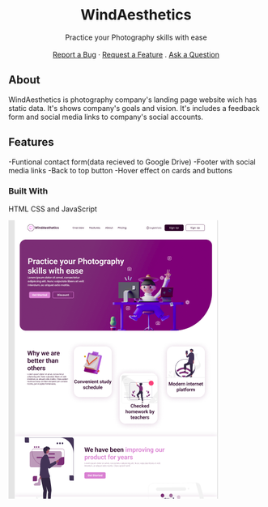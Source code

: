 <h1 align="center">WindAesthetics</h1>


<div align="center">
  Practice your Photography skills with ease
  <br />
  <br />
  <a href="#">Report a Bug</a>
  ·
  <a href="#">Request a Feature</a>
  .
  <a href="#">Ask a Question</a>
</div>


## About

WindAesthetics is photography company's landing page website wich has static data. It's shows company's goals and vision. It's includes a feedback form and social media links to company's social accounts.

## Features
  -Funtional contact form(data recieved to Google Drive)
  -Footer with social media links
  -Back to top button
  -Hover effect on cards and buttons

### Built With
HTML CSS and JavaScript


![preview](/assets/preview.png)